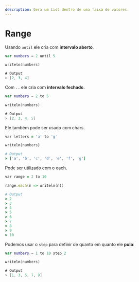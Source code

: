 ```yaml
---
description: Gera um List dentro de uma faixa de valores.
---
```


# Range

Usando `until` ele cria com **intervalo aberto**.

```kotlin
var numbers = 2 until 5

writeln(numbers)

# Output
> [2, 3, 4]
```

Com `..` ele cria com **intervalo fechado**.

```kotlin
var numbers = 2 to 5

writeln(numbers)

# Output
> [2, 3, 4, 5]
```

Ele também pode ser usado com chars.

```ruby
var letters = 'a' to 'g'

writeln(numbers)

# Output
> ['a', 'b', 'c', 'd', 'e', 'f', 'g']
```

Pode ser utilizado com o each.

```ruby
var range = 2 to 10

range.each(n => writeln(n))

# Output
> 2
> 3
> 4
> 5
> 6
> 7
> 8
> 9
> 10
```

Podemos usar o `step` para definir de quanto em quanto ele **pula**:

```kotlin
var numbers = 1 to 10 step 2

writeln(numbers)

# Output
> [1, 3, 5, 7, 9]
```
